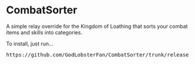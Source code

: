# CombatSorter
A simple relay override for the Kingdom of Loathing that sorts your combat items and skills into categories.

To install, just run...

<pre>https://github.com/GodLobsterFan/CombatSorter/trunk/release</pre>
